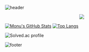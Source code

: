 ![header](https://capsule-render.vercel.app/api?type=waving&color=gradient&height=300&section=header&text=Dahui-Kim%20&fontSize=90)

<center>
  <a href="https://hits.seeyoufarm.com"><img src="https://hits.seeyoufarm.com/api/count/incr/badge.svg?url=https%3A%2F%2Fgithub.com%2FKimDahui42&count_bg=%2379C83D&title_bg=%23555555&icon=&icon_color=%23E7E7E7&title=hits&edge_flat=false"/></a>
</center>

[![Monu's GitHub Stats](https://github-readme-stats.vercel.app/api?username=KimDahui42&count_private=true&show_icons=true&theme=radical)](https://github.com/anuraghazra/github-readme-stats)
[![Top Langs](https://github-readme-stats.vercel.app/api/top-langs/?username=KimDahui42&layout=compact&theme=radical&exclude_repo=KimDahui42.github.io&count_private=true)](https://github.com/anuraghazra/github-readme-stats)

![Solved.ac profile](http://mazassumnida.wtf/api/pastel/generate_badge?boj=kkddiiock)

![footer](https://capsule-render.vercel.app/api?type=waving&reversal=true&color=gradient&section=footer)
